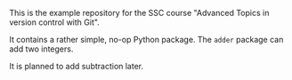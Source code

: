 This is the example repository for the SSC course "Advanced Topics in version control with Git".

It contains a rather simple, no-op Python package. The `adder` package can add two integers.

It is planned to add subtraction later.